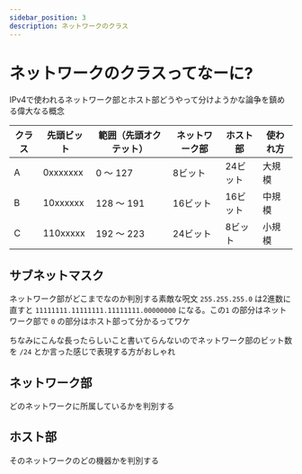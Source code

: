 ```yaml
---
sidebar_position: 3
description: ネットワークのクラス
---
```


# ネットワークのクラスってなーに?
IPv4で使われるネットワーク部とホスト部どうやって分けようかな論争を鎮める偉大なる概念

| クラス | 先頭ビット    | 範囲（先頭オクテット） | ネットワーク部  | ホスト部  | 使われ方    |
| --- | -------- | ----------- | -------- | ----- | ------- |
| A   | 0xxxxxxx | 0 ～ 127     | 8ビット     | 24ビット | 大規模   |
| B   | 10xxxxxx | 128 ～ 191   | 16ビット    | 16ビット | 中規模 |
| C   | 110xxxxx | 192 ～ 223   | 24ビット    | 8ビット  | 小規模 |


## サブネットマスク
ネットワーク部がどこまでなのか判別する素敵な呪文
`255.255.255.0` は2進数に直すと `11111111.11111111.11111111.00000000` になる。この`1` の部分はネットワーク部で `0` の部分はホスト部って分かるってワケ

ちなみにこんな長ったらしいこと書いてらんないのでネットワーク部のビット数を `/24` とか言った感じで表現する方がおしゃれ

## ネットワーク部
どのネットワークに所属しているかを判別する

## ホスト部
そのネットワークのどの機器かを判別する
